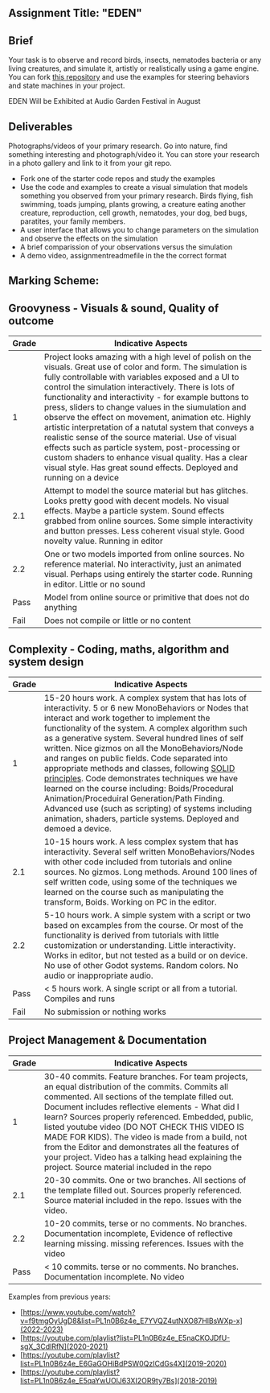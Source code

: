 ## Assignment Title: "EDEN"

## Brief 

Your task is to observe and record birds, insects, nematodes bacteria or any living creatures, and simulate it, artistly or realistically using a game engine. You can fork [this repository](https://github.com/skooter500/miniature-rotary-phone) and use the examples for steering behaviors and state machines in your project.

EDEN Will be Exhibited at Audio Garden Festival in August

## Deliverables     

Photographs/videos of your primary research. Go into nature, find something interesting and photograph/video it. You can store your research in a photo gallery and link to it from your git repo.

- Fork one of the starter code repos and study the examples
- Use the code and examples to create a visual simulation that models something you observed from your primary research. Birds flying, fish swimming, toads jumping, plants growing, a creature eating another creature, reproduction, cell growth, nematodes, your dog, bed bugs, paratites, your family members.
- A user interface that allows you to change parameters on the simulation and observe the effects on the simulation
- A brief comparission of your observations versus the simulation
- A demo video, assignmentreadmefile in the the correct format


## Marking Scheme:

## Groovyness - Visuals & sound, Quality of outcome

| Grade | Indicative Aspects |
|-------|------------|
| 1     | Project looks amazing with a high level of polish on the visuals. Great use of color and form. The simulation is fully controllable with variables exposed and a UI to control the simulation interactively. There is lots of functionality and interactivity - for example buttons to press, sliders to change values in the siumulation and observe the effect on movement, animation etc. Highly artistic interpretation of a natutal system that conveys a realistic sense of the source material. Use of visual effects such as particle system, post-processing or custom shaders to enhance visual quality. Has a clear visual style. Has great sound effects. Deployed and running on a device |
| 2.1 | Attempt to model the source material but has glitches. Looks pretty good with decent models. No visual effects. Maybe a particle system. Sound effects grabbed from online sources. Some simple interactivity and button presses. Less coherent visual style. Good novelty value. Running in editor |
| 2.2 |  One or two models imported from online sources. No reference  material. No interactivity, just an animated visual. Perhaps using entirely the starter code. Running in editor. Little or no sound |
| Pass | Model from online source or primitive that does not do anything |
| Fail | Does not compile or little or no content |
 
 ## Complexity - Coding, maths, algorithm and system design 

 | Grade | Indicative Aspects |
 |-------|------------|
 | 1 | 15-20 hours work. A complex system that has lots of interactivity. 5 or 6 new MonoBehaviors or Nodes that interact and work together to implement the functionality of the system. A complex algorithm such as a generative system. Several hundred lines of self written. Nice gizmos on all the MonoBehaviors/Node and ranges on public fields. Code separated into appropriate methods and classes, following [SOLID principles](https://www.digitalocean.com/community/conceptual-articles/s-o-l-i-d-the-first-five-principles-of-object-oriented-design). Code demonstrates techniques we have learned on the course including: Boids/Procedural Animation/Proceduiral Generation/Path Finding. Advanced use (such as scripting) of systems including animation, shaders, particle systems. Deployed and demoed a device.  |
 | 2.1 | 10-15 hours work. A less complex system that has interactivity. Several self written MonoBehaviors/Nodes with other code included from tutorials and online sources. No gizmos. Long methods. Around 100 lines of self written code, using some of the techniques we learned on the course such as manipulating the transform, Boids. Working on PC in the editor.  |
 | 2.2 | 5-10 hours work. A simple system with a script or two based on excamples from the course. Or most of the functionality is derived from tutorials with little customization or understanding. Little interactivity. Works in editor, but not tested as a build or on device. No use of other Godot systems. Random colors. No audio or inappropriate audio. |
 | Pass | < 5 hours work. A single script or all from a tutorial. Compiles and runs |
| Fail | No submission or nothing works |

## Project Management & Documentation

| Grade | Indicative Aspects  |
|-------|------|
| 1 |  30-40 commits. Feature branches. For team projects, an equal distribution of the commits. Commits all commented. All sections of the template filled out. Document includes reflective elements - What did I learn? Sources properly referenced. Embedded, public, listed youtube video (DO NOT CHECK THIS VIDEO IS MADE FOR KIDS). The video is made from a build, not from the Editor and demonstrates all the features of your project. Video has a talking head explaining the project. Source material included in the repo  |
| 2.1 | 20-30 commits. One or two branches. All sections of the template filled out. Sources properly referenced. Source material included in the repo. Issues with the video. 
| 2.2 |10-20 commits, terse or no comments. No branches. Documentation incomplete, Evidence of reflective learning missing. missing references. Issues with the video |
| Pass | < 10 commits. terse or no comments. No branches. Documentation incomplete. No video |

Examples from previous years:
- [https://www.youtube.com/watch?v=f9tmgOyUgD8&list=PL1n0B6z4e_E7YVQZ4utNXO87HlBsWXp-x](2022-2023)
- [https://youtube.com/playlist?list=PL1n0B6z4e_E5naCKOJDfU-sgX_3CdlRfN](2020-2021)
- [https://youtube.com/playlist?list=PL1n0B6z4e_E6GaGOHiBdPSW0QzICdGs4X](2019-2020)
- [https://youtube.com/playlist?list=PL1n0B6z4e_E5qaYwUOlJ63XI2OR9ty7Bs](2018-2019)

